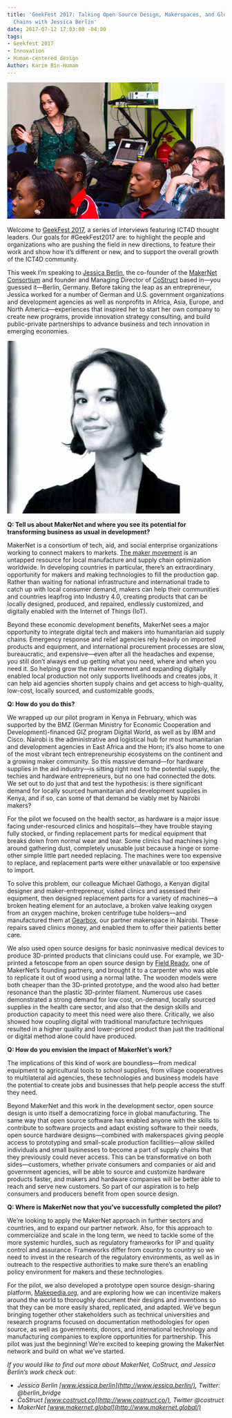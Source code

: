 ```yaml
---
title: 'GeekFest 2017: Talking Open Source Design, Makerspaces, and Global Supply
  Chains with Jessica Berlin'
date: 2017-07-12 17:03:00 -04:00
tags:
- Geekfest 2017
- Innovation
- Human-centered design
Author: Karim Bin-Humam
---
```


![iHub Presentation_JBerlin.png](/uploads/iHub%20Presentation_JBerlin.png)

Welcome to [GeekFest 2017](https://dai-global-digital.com/tags/?tag=geekfest-2017), a series of interviews featuring ICT4D thought leaders. Our goals for #GeekFest2017 are: to highlight the people and organizations who are pushing the field in new directions, to feature their work and show how it’s different or new, and to support the overall growth of the ICT4D community.

This week I’m speaking to [Jessica Berlin](http://www.jessica.berlin), the co-founder of the [MakerNet Consortium](http://www.makernet.global) and founder and Managing Director of [CoStruct](http://www.costruct.co) based in—you guessed it—Berlin, Germany. Before taking the leap as an entrepreneur, Jessica worked for a number of German and U.S. government organizations and development agencies as well as nonprofits in Africa, Asia, Europe, and North America—experiences that inspired her to start her own company to create new programs, provide innovation strategy consulting, and build public-private partnerships to advance business and tech innovation in emerging economies.

<!--more-->
![jessica berlin.jpg](/uploads/jessica%20berlin.jpg)


**Q: Tell us about MakerNet and where you see its potential for transforming business as usual in development?**

MakerNet is a consortium of tech, aid, and social enterprise organizations working to connect makers to markets. [The maker movement](https://en.wikipedia.org/wiki/Maker_culture) is an untapped resource for local manufacture and supply chain optimization worldwide. In developing countries in particular, there’s an extraordinary opportunity for makers and making technologies to fill the production gap. Rather than waiting for national infrastructure and international trade to catch up with local consumer demand, makers can help their communities and countries leapfrog into Industry 4.0, creating products that can be locally designed, produced, and repaired, endlessly customized, and digitally enabled with the Internet of Things (IoT).

Beyond these economic development benefits, MakerNet sees a major opportunity to integrate digital tech and makers into humanitarian aid supply chains. Emergency response and relief agencies rely heavily on imported products and equipment, and international procurement processes are slow, bureaucratic, and expensive—even after all the headaches and expense, you still don’t always end up getting what you need, where and when you need it. So helping grow the maker movement and expanding digitally enabled local production not only supports livelihoods and creates jobs, it can help aid agencies shorten supply chains and get access to high-quality, low-cost, locally sourced, and customizable goods.

**Q: How do you do this?**

We wrapped up our pilot program in Kenya in February, which was supported by the BMZ (German Ministry for Economic Cooperation and Development)-financed GIZ program Digital World, as well as by IBM and Cisco. Nairobi is the administrative and logistical hub for most humanitarian and development agencies in East Africa and the Horn; it’s also home to one of the most vibrant tech entrepreneurship ecosystems on the continent and a growing maker community. So this massive demand—for hardware supplies in the aid industry—is sitting right next to the potential supply, the techies and hardware entrepreneurs, but no one had connected the dots. We set out to do just that and test the hypothesis: is there significant demand for locally sourced humanitarian and development supplies in Kenya, and if so, can some of that demand be viably met by Nairobi makers?

For the pilot we focused on the health sector, as hardware is a major issue facing under-resourced clinics and hospitals—they have trouble staying fully stocked, or finding replacement parts for medical equipment that breaks down from normal wear and tear. Some clinics had machines lying around gathering dust, completely unusable just because a hinge or some other simple little part needed replacing. The machines were too expensive to replace, and replacement parts were either unavailable or too expensive to import.

To solve this problem, our colleague Michael Gathogo, a Kenyan digital designer and maker-entrepreneur, visited clinics and assessed their equipment, then designed replacement parts for a variety of machines—a broken heating element for an autoclave, a broken valve leaking oxygen from an oxygen machine, broken centrifuge tube holders—and manufactured them at [Gearbox](http://www.gearbox.co.ke), our partner makerspace in Nairobi. These repairs saved clinics money, and enabled them to offer their patients better care.

We also used open source designs for basic noninvasive medical devices to produce 3D-printed products that clinicians could use. For example, we 3D-printed a fetoscope from an open source design by [Field Ready](http://www.fieldready.org), one of MakerNet’s founding partners, and brought it to a carpenter who was able to replicate it out of wood using a normal lathe. The wooden models were both cheaper than the 3D-printed prototype, and the wood also had better resonance than the plastic 3D-printer filament. Numerous use cases demonstrated a strong demand for low cost, on-demand, locally sourced supplies in the health care sector, and also that the design skills and production capacity to meet this need were also there. Critically, we also showed how coupling digital with traditional manufacture techniques resulted in a higher quality and lower-priced product than just the traditional or digital method alone could have produced.

**Q: How do you envision the impact of MakerNet’s work?**

The implications of this kind of work are boundless—from medical equipment to agricultural tools to school supplies, from village cooperatives to multilateral aid agencies, these technologies and business models have the potential to create jobs and businesses that help people access the stuff they need. 

Beyond MakerNet and this work in the development sector, open source design is unto itself a democratizing force in global manufacturing. The same way that open source software has enabled anyone with the skills to contribute to software projects and adapt existing software to their needs, open source hardware designs—combined with makerspaces giving people access to prototyping and small-scale production facilities—allow skilled individuals and small businesses to become a part of supply chains that they previously could never access. This can be transformative on both sides—customers, whether private consumers and companies or aid and government agencies, will be able to source and customize hardware products faster, and makers and hardware companies will be better able to reach and serve new customers. So part of our aspiration is to help consumers and producers benefit from open source design.

**Q: Where is MakerNet now that you’ve successfully completed the pilot?**

We’re looking to apply the MakerNet approach in further sectors and countries, and to expand our partner network. Also, for this approach to commercialize and scale in the long term, we need to tackle some of the more systemic hurdles, such as regulatory frameworks for IP and quality control and assurance. Frameworks differ from country to country so we need to invest in the research of the regulatory environments, as well as in outreach to the respective authorities to make sure there’s an enabling policy environment for makers and these technologies.

For the pilot, we also developed a prototype open source design-sharing platform, [Makepedia.org](http://www.makepedia.org/), and are exploring how we can incentivize makers around the world to thoroughly document their designs and inventions so that they can be more easily shared, replicated, and adapted. We’ve begun bringing together other stakeholders such as technical universities and research programs focused on documentation methodologies for open source, as well as governments, donors, and international technology and manufacturing companies to explore opportunities for partnership. This pilot was just the beginning! We’re excited to keeping growing the MakerNet network and build on what we’ve started.

*If you would like to find out more about MakerNet, CoStruct, and Jessica Berlin’s work check out:*

* *Jessica Berlin [www.jessica.berlin](http://www.jessica.berlin/), Twitter: @berlin_bridge* 
* *CoStruct [www.costruct.co](http://www.costruct.co/), Twitter @costruct*
* *MakerNet [www.makernet.global](http://www.makernet.global/)*